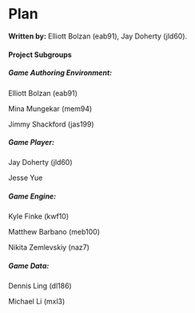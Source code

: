 Plan
====

**Written by:** Elliott Bolzan (eab91), Jay Doherty (jld60).

#### Project Subgroups

##### Game Authoring Environment:
Elliott Bolzan (eab91)

Mina Mungekar (mem94)

Jimmy Shackford (jas199)

##### Game Player:
Jay Doherty (jld60)

Jesse Yue

##### Game Engine:
Kyle Finke (kwf10)

Matthew Barbano (meb100)

Nikita Zemlevskiy (naz7)

##### Game Data:
Dennis Ling (dl186)

Michael Li (mxl3)




